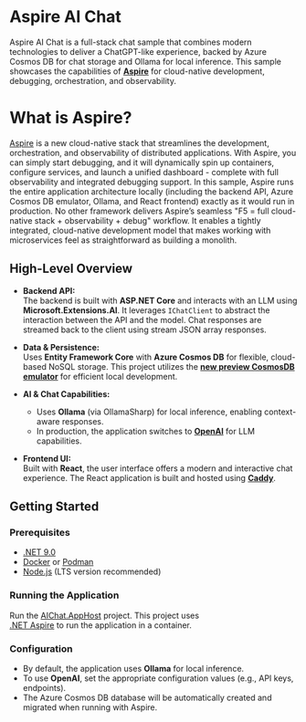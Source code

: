 # Aspire AI Chat

Aspire AI Chat is a full-stack chat sample that combines modern technologies to deliver a ChatGPT-like experience, backed by Azure Cosmos DB for chat storage and Ollama for local inference. This sample showcases the capabilities of [**Aspire**](https://learn.microsoft.com/dotnet/aspire/) for cloud-native development, debugging, orchestration, and observability.

# What is Aspire?

[Aspire](https://learn.microsoft.com/dotnet/aspire/) is a new cloud-native stack that streamlines the development, orchestration, and observability of distributed applications. With Aspire, you can simply start debugging, and it will dynamically spin up containers, configure services, and launch a unified dashboard - complete with full observability and integrated debugging support. In this sample, Aspire runs the entire application architecture locally (including the backend API, Azure Cosmos DB emulator, Ollama, and React frontend) exactly as it would run in production. No other framework delivers Aspire’s seamless "F5 = full cloud-native stack + observability + debug" workflow. It enables a tightly integrated, cloud-native development model that makes working with microservices feel as straightforward as building a monolith.

## High-Level Overview

- **Backend API:**  
  The backend is built with **ASP.NET Core** and interacts with an LLM using **Microsoft.Extensions.AI**. It leverages `IChatClient` to abstract the interaction between the API and the model. Chat responses are streamed back to the client using stream JSON array responses.

- **Data & Persistence:**  
  Uses **Entity Framework Core** with **Azure Cosmos DB** for flexible, cloud-based NoSQL storage. This project utilizes the [**new preview CosmosDB emulator**](https://learn.microsoft.com/azure/cosmos-db/emulator-linux) for efficient local development.

- **AI & Chat Capabilities:**  
  - Uses **Ollama** (via OllamaSharp) for local inference, enabling context-aware responses.  
  - In production, the application switches to [**OpenAI**](https://openai.com/) for LLM capabilities.

- **Frontend UI:**  
  Built with **React**, the user interface offers a modern and interactive chat experience. The React application is built and hosted using [**Caddy**](https://caddyserver.com/).

## Getting Started

### Prerequisites

- [.NET 9.0](https://dotnet.microsoft.com/en-us/download/dotnet/9.0)
- [Docker](https://www.docker.com/get-started) or [Podman](https://podman-desktop.io/)
- [Node.js](https://nodejs.org/) (LTS version recommended)

### Running the Application

Run the [AIChat.AppHost](AIChat.AppHost) project. This project uses  
[.NET Aspire](https://learn.microsoft.com/dotnet/aspire/get-started/aspire-overview) to run the application in a container.

### Configuration

- By default, the application uses **Ollama** for local inference.  
- To use **OpenAI**, set the appropriate configuration values (e.g., API keys, endpoints).  
- The Azure Cosmos DB database will be automatically created and migrated when running with Aspire.

